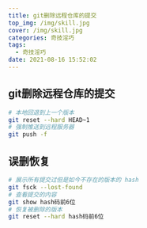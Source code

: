 ```yaml
---
title: git删除远程仓库的提交
top_img: /img/skill.jpg
cover: /img/skill.jpg
categories: 奇技淫巧
tags:
  - 奇技淫巧
date: 2021-08-16 15:52:02
---
```


## git删除远程仓库的提交

```bash
# 本地回退到上一个版本
git reset --hard HEAD~1
# 强制推送到远程服务器
git push -f
```

## 误删恢复

```bash
# 展示所有提交过但是如今不存在的版本的 hash
git fsck --lost-found 
# 查看提交的内容
git show hash码前6位
# 恢复被删除的版本
git reset --hard hash码前6位
```

